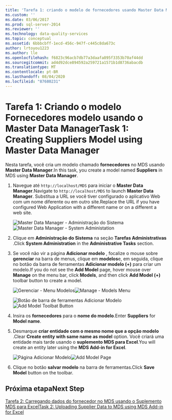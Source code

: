 ```yaml
---
title: 'Tarefa 1: criando o modelo de fornecedores usando Master Data Manager | Microsoft Docs'
ms.custom: ''
ms.date: 03/06/2017
ms.prod: sql-server-2014
ms.reviewer: ''
ms.technology: data-quality-services
ms.topic: conceptual
ms.assetid: 6bbbcbff-1ecd-456c-947f-c445c8da673c
author: lrtoyou1223
ms.author: lle
ms.openlocfilehash: f6823c96acb7db77a3daafa895f3353b70af44dd
ms.sourcegitcommit: ad4d92dce894592a259721a1571b1d8736abacdb
ms.translationtype: MT
ms.contentlocale: pt-BR
ms.lasthandoff: 08/04/2020
ms.locfileid: "87680231"
---
```

# <a name="task-1-creating-suppliers-model-using-master-data-manager"></a><span data-ttu-id="ed32b-102">Tarefa 1: Criando o modelo Fornecedores modelo usando o Master Data Manager</span><span class="sxs-lookup"><span data-stu-id="ed32b-102">Task 1: Creating Suppliers Model using Master Data Manager</span></span>
  <span data-ttu-id="ed32b-103">Nesta tarefa, você cria um modelo chamado **fornecedores** no MDS usando **Master Data Manager**.</span><span class="sxs-lookup"><span data-stu-id="ed32b-103">In this task, you create a model named **Suppliers** in MDS using **Master Data Manager**.</span></span>  
  
1.  <span data-ttu-id="ed32b-104">Navegue até `http://localhost/MDS` para iniciar o **Master Data Manager**.</span><span class="sxs-lookup"><span data-stu-id="ed32b-104">Navigate to `http://localhost/MDS` to launch **Master Data Manager**.</span></span> <span data-ttu-id="ed32b-105">Substitua a URL se você tiver configurado o aplicativo Web com um nome diferente ou em outro site.</span><span class="sxs-lookup"><span data-stu-id="ed32b-105">Replace the URL if you have configured Web Application with a different name or on a different a web site.</span></span>  
  
     <span data-ttu-id="ed32b-106">![Master Data Manager - Administração do Sistema](../../2014/tutorials/media/et-creatingsuppliersmodelusingmdm-01.jpg "Master Data Manager - Administração do Sistema")</span><span class="sxs-lookup"><span data-stu-id="ed32b-106">![Master Data Manager - System Administation](../../2014/tutorials/media/et-creatingsuppliersmodelusingmdm-01.jpg "Master Data Manager - System Administation")</span></span>  
  
2.  <span data-ttu-id="ed32b-107">Clique em **Administração do Sistema** na seção **Tarefas Administrativas** .</span><span class="sxs-lookup"><span data-stu-id="ed32b-107">Click **System Administration** in the **Administrative Tasks** section.</span></span>  
  
3.  <span data-ttu-id="ed32b-108">Se você não vir a página **Adicionar modelo** , focalize o mouse sobre **gerenciar** na barra de menus, clique em **modelos**e, em seguida, clique no botão da barra de ferramentas **Adicionar modelo (+)** para criar um modelo.</span><span class="sxs-lookup"><span data-stu-id="ed32b-108">If you do not see the **Add Model** page, hover mouse over **Manage** on the menu bar, click **Models**, and then click **Add Model (+)** toolbar button to create a model.</span></span>  
  
     <span data-ttu-id="ed32b-109">![Gerenciar - Menu Modelos](../../2014/tutorials/media/et-creatingsuppliersmodelusingmdm-02.jpg "Gerenciar - Menu Modelos")</span><span class="sxs-lookup"><span data-stu-id="ed32b-109">![Manage - Models Menu](../../2014/tutorials/media/et-creatingsuppliersmodelusingmdm-02.jpg "Manage - Models Menu")</span></span>  
  
     <span data-ttu-id="ed32b-110">![Botão de barra de ferramentas Adicionar Modelo](../../2014/tutorials/media/et-creatingsuppliersmodelusingmdm-03.jpg "Botão de barra de ferramentas Adicionar Modelo")</span><span class="sxs-lookup"><span data-stu-id="ed32b-110">![Add Model Toolbat Button](../../2014/tutorials/media/et-creatingsuppliersmodelusingmdm-03.jpg "Add Model Toolbat Button")</span></span>  
  
4.  <span data-ttu-id="ed32b-111">Insira os **fornecedores** para o **nome do modelo**.</span><span class="sxs-lookup"><span data-stu-id="ed32b-111">Enter **Suppliers** for **Model name**.</span></span>  
  
5.  <span data-ttu-id="ed32b-112">Desmarque **criar entidade com o mesmo nome que a opção modelo** .</span><span class="sxs-lookup"><span data-stu-id="ed32b-112">Clear **Create entity with same name as model** option.</span></span> <span data-ttu-id="ed32b-113">Você criará uma entidade mais tarde usando o **suplemento MDS para Excel**.</span><span class="sxs-lookup"><span data-stu-id="ed32b-113">You will create an entity later using the **MDS Add-in for Excel**.</span></span>  
  
     <span data-ttu-id="ed32b-114">![Página Adicionar Modelo](../../2014/tutorials/media/et-creatingsuppliersmodelusingmdm-04.jpg "Página Adicionar Modelo")</span><span class="sxs-lookup"><span data-stu-id="ed32b-114">![Add Model Page](../../2014/tutorials/media/et-creatingsuppliersmodelusingmdm-04.jpg "Add Model Page")</span></span>  
  
6.  <span data-ttu-id="ed32b-115">Clique no botão **salvar modelo** na barra de ferramentas.</span><span class="sxs-lookup"><span data-stu-id="ed32b-115">Click **Save Model** button on the toolbar.</span></span>  
  
## <a name="next-step"></a><span data-ttu-id="ed32b-116">Próxima etapa</span><span class="sxs-lookup"><span data-stu-id="ed32b-116">Next Step</span></span>  
 [<span data-ttu-id="ed32b-117">Tarefa 2: Carregando dados do fornecedor no MDS usando o Suplemento MDS para Excel</span><span class="sxs-lookup"><span data-stu-id="ed32b-117">Task 2: Uploading Supplier Data to MDS using MDS Add-in for Excel</span></span>](../../2014/tutorials/task-2-uploading-supplier-data-to-mds-using-mds-add-in-for-excel.md)  
  
  
